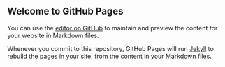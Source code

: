 ## Welcome to GitHub Pages

You can use the [editor on GitHub](https://github.com/dgeAyama/ayamaInAction/edit/gh-pages/index.md) to maintain and preview the content for your website in Markdown files.

Whenever you commit to this repository, GitHub Pages will run [Jekyll](https://jekyllrb.com/) to rebuild the pages in your site, from the content in your Markdown files.


<html>
  <head>
    <title>Super Bowl Bar Chart</title>
    <script src="https://cdn.anychart.com/releases/8.0.0/js/anychart-base.min.js"></script>
  </head>
  <body>
    <div id="container" style="width: 100%; height: 100%"></div>                                   
    <script> <!--chart code -->  </script>
</body>
</html>

### Markdown

Markdown is a lightweight and easy-to-use syntax for styling your writing. It includes conventions for

```markdown
Syntax highlighted code block

# Header 1
## Header 2
### Header 3

- Bulleted
- List

1. Numbered
2. List


**Bold** and _Italic_ and `Code` text

[Link](url) and ![Image](src)
```

For more details see [GitHub Flavored Markdown](https://guides.github.com/features/mastering-markdown/).

### Jekyll Themes

Your Pages site will use the layout and styles from the Jekyll theme you have selected in your [repository settings](https://github.com/dgeAyama/ayamaInAction/settings/pages). The name of this theme is saved in the Jekyll `_config.yml` configuration file.

### Support or Contact

Having trouble with Pages? Check out our [documentation](https://docs.github.com/categories/github-pages-basics/) or [contact support](https://support.github.com/contact) and we’ll help you sort it out.
